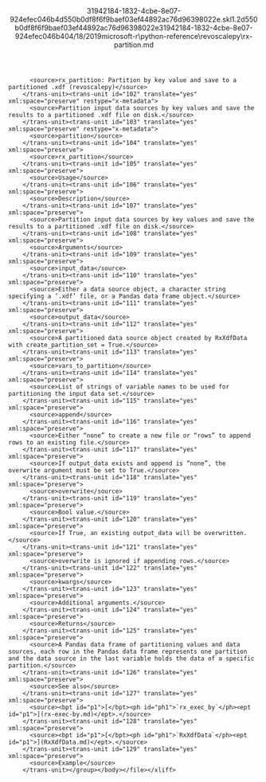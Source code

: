 <?xml version="1.0"?><xliff version="1.2" xmlns="urn:oasis:names:tc:xliff:document:1.2" xmlns:xsi="http://www.w3.org/2001/XMLSchema-instance" xsi:schemaLocation="urn:oasis:names:tc:xliff:document:1.2 xliff-core-1.2-transitional.xsd"><file datatype="xml" original="rx-partition.md" source-language="en-US" target-language="en-US"><header><tool tool-id="mdxliff" tool-name="mdxliff" tool-version="1.0-d1654b2" tool-company="Microsoft" /><xliffext:skl_file_name xmlns:xliffext="urn:microsoft:content:schema:xliffextensions">31942184-1832-4cbe-8e07-924efec046b4d550b0df8f6f9baef03ef44892ac76d96398022e.skl</xliffext:skl_file_name><xliffext:version xmlns:xliffext="urn:microsoft:content:schema:xliffextensions">1.2</xliffext:version><xliffext:ms.openlocfilehash xmlns:xliffext="urn:microsoft:content:schema:xliffextensions">d550b0df8f6f9baef03ef44892ac76d96398022e</xliffext:ms.openlocfilehash><xliffext:ms.sourcegitcommit xmlns:xliffext="urn:microsoft:content:schema:xliffextensions">31942184-1832-4cbe-8e07-924efec046b4</xliffext:ms.sourcegitcommit><xliffext:ms.lasthandoff xmlns:xliffext="urn:microsoft:content:schema:xliffextensions">04/18/2019</xliffext:ms.lasthandoff><xliffext:ms.openlocfilepath xmlns:xliffext="urn:microsoft:content:schema:xliffextensions">microsoft-r\python-reference\revoscalepy\rx-partition.md</xliffext:ms.openlocfilepath></header><body><group id="content" extype="content"><trans-unit id="101" translate="yes" xml:space="preserve" restype="x-metadata">
          <source>rx_partition: Partition by key value and save to a partitioned .xdf (revoscalepy)</source>
        </trans-unit><trans-unit id="102" translate="yes" xml:space="preserve" restype="x-metadata">
          <source>Partition input data sources by key values and save the results to a partitioned .xdf file on disk.</source>
        </trans-unit><trans-unit id="103" translate="yes" xml:space="preserve" restype="x-metadata">
          <source>partition</source>
        </trans-unit><trans-unit id="104" translate="yes" xml:space="preserve">
          <source>rx_partition</source>
        </trans-unit><trans-unit id="105" translate="yes" xml:space="preserve">
          <source>Usage</source>
        </trans-unit><trans-unit id="106" translate="yes" xml:space="preserve">
          <source>Description</source>
        </trans-unit><trans-unit id="107" translate="yes" xml:space="preserve">
          <source>Partition input data sources by key values and save the results to a partitioned .xdf file on disk.</source>
        </trans-unit><trans-unit id="108" translate="yes" xml:space="preserve">
          <source>Arguments</source>
        </trans-unit><trans-unit id="109" translate="yes" xml:space="preserve">
          <source>input_data</source>
        </trans-unit><trans-unit id="110" translate="yes" xml:space="preserve">
          <source>Either a data source object, a character string specifying a ‘.xdf’ file, or a Pandas data frame object.</source>
        </trans-unit><trans-unit id="111" translate="yes" xml:space="preserve">
          <source>output_data</source>
        </trans-unit><trans-unit id="112" translate="yes" xml:space="preserve">
          <source>A partitioned data source object created by RxXdfData with create_partition_set = True.</source>
        </trans-unit><trans-unit id="113" translate="yes" xml:space="preserve">
          <source>vars_to_partition</source>
        </trans-unit><trans-unit id="114" translate="yes" xml:space="preserve">
          <source>List of strings of variable names to be used for partitioning the input data set.</source>
        </trans-unit><trans-unit id="115" translate="yes" xml:space="preserve">
          <source>append</source>
        </trans-unit><trans-unit id="116" translate="yes" xml:space="preserve">
          <source>Either “none” to create a new file or “rows” to append rows to an existing file.</source>
        </trans-unit><trans-unit id="117" translate="yes" xml:space="preserve">
          <source>If output_data exists and append is “none”, the overwrite argument must be set to True.</source>
        </trans-unit><trans-unit id="118" translate="yes" xml:space="preserve">
          <source>overwrite</source>
        </trans-unit><trans-unit id="119" translate="yes" xml:space="preserve">
          <source>Bool value.</source>
        </trans-unit><trans-unit id="120" translate="yes" xml:space="preserve">
          <source>If True, an existing output_data will be overwritten.</source>
        </trans-unit><trans-unit id="121" translate="yes" xml:space="preserve">
          <source>overwrite is ignored if appending rows.</source>
        </trans-unit><trans-unit id="122" translate="yes" xml:space="preserve">
          <source>kwargs</source>
        </trans-unit><trans-unit id="123" translate="yes" xml:space="preserve">
          <source>Additional arguments.</source>
        </trans-unit><trans-unit id="124" translate="yes" xml:space="preserve">
          <source>Returns</source>
        </trans-unit><trans-unit id="125" translate="yes" xml:space="preserve">
          <source>A Pandas data frame of partitioning values and data sources, each row in the Pandas data frame represents one partition and the data source in the last variable holds the data of a specific partition.</source>
        </trans-unit><trans-unit id="126" translate="yes" xml:space="preserve">
          <source>See also</source>
        </trans-unit><trans-unit id="127" translate="yes" xml:space="preserve">
          <source><bpt id="p1">[</bpt><ph id="ph1">`rx_exec_by`</ph><ept id="p1">](rx-exec-by.md)</ept>.</source>
        </trans-unit><trans-unit id="128" translate="yes" xml:space="preserve">
          <source><bpt id="p1">[</bpt><ph id="ph1">`RxXdfData`</ph><ept id="p1">](RxXdfData.md)</ept>.</source>
        </trans-unit><trans-unit id="129" translate="yes" xml:space="preserve">
          <source>Example</source>
        </trans-unit></group></body></file></xliff>